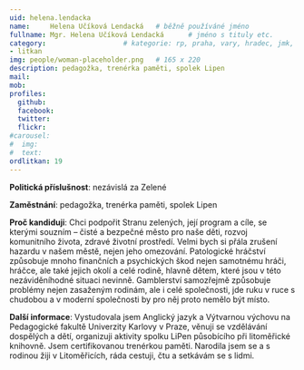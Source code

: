 ```yaml
---
uid: helena.lendacka
name:     Helena Učíková Lendacká  	# běžně používáné jméno
fullname: Mgr. Helena Učíková Lendacká  	# jméno s tituly etc.
category:                 	# kategorie: rp, praha, vary, hradec, jmk, senat
- litkan
img: people/woman-placeholder.png   # 165 x 220
description: pedagožka, trenérka paměti, spolek Lipen
mail:
mob:
profiles:
  github:
  facebook:
  twitter:
  flickr:
#carousel:
#  img: 
#  text: 
ordlitkan: 19
---
```

**Politická příslušnost**: nezávislá za Zelené
 
**Zaměstnání**: pedagožka, trenérka paměti, spolek Lipen

**Proč kandiduji**: Chci podpořit Stranu zelených, její program a cíle, se kterými souzním – čisté a bezpečné město pro naše děti, rozvoj komunitního života, zdravé životní prostředí. Velmi bych si přála zrušení hazardu v našem městě, nejen jeho omezování. Patologické hráčství způsobuje mnoho finančních a psychických škod nejen samotnému hráči, hráčce, ale také jejich okolí a celé rodině, hlavně dětem, které jsou v této nezáviděníhodné situaci nevinně. Gamblerství samozřejmě způsobuje problémy nejen zasaženým rodinám, ale i celé společnosti, jde ruku v ruce s chudobou a v moderní společnosti by pro něj proto nemělo být místo.

**Další informace**: Vystudovala jsem Anglický jazyk a Výtvarnou výchovu na Pedagogické fakultě Univerzity Karlovy v Praze, věnuji se vzdělávání dospělých a dětí, organizuji aktivity spolku LiPen působícího při litoměřické knihovně. Jsem certifikovanou trenérkou paměti. Narodila jsem se a s rodinou žiji v Litoměřicích, ráda cestuji, čtu a setkávám se s lidmi.
